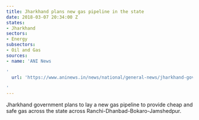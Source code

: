 ```yaml
---
title: Jharkhand plans new gas pipeline in the state
date: 2018-03-07 20:34:00 Z
states:
- Jharkhand
sectors:
- Energy
subsectors:
- Oil and Gas
sources:
- name: 'ANI News

'
  url: 'https://www.aninews.in/news/national/general-news/jharkhand-govt-to-introduce-cheap-safe-lpg201802270235220001/

'
---
```


Jharkhand government plans to lay a new gas pipeline to provide cheap and safe gas across the state across Ranchi-Dhanbad-Bokaro-Jamshedpur. 
